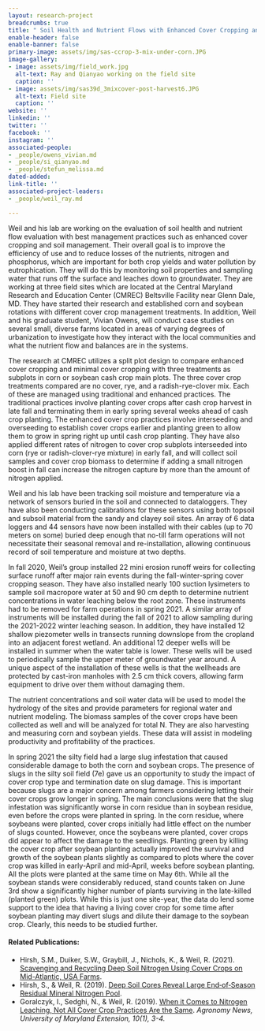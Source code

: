 ```yaml
---
layout: research-project
breadcrumbs: true
title: " Soil Health and Nutrient Flows with Enhanced Cover Cropping and Soil Management"
enable-header: false
enable-banner: false
primary-image: assets/img/sas-ccrop-3-mix-under-corn.JPG
image-gallery:
- image: assets/img/field_work.jpg
  alt-text: Ray and Qianyao working on the field site
  caption: ''
- image: assets/img/sas39d_3mixcover-post-harvest6.JPG
  alt-text: Field site
  caption: ''
website: ''
linkedin: ''
twitter: ''
facebook: ''
instagram: ''
associated-people:
- _people/owens_vivian.md
- _people/si_qianyao.md
- _people/stefun_melissa.md
dated-added: 
link-title: ''
associated-project-leaders:
- _people/weil_ray.md

---
```

Weil and his lab are working on the evaluation of soil health and nutrient flow evaluation with best management practices such as enhanced cover cropping and soil management. Their overall goal is to improve the efficiency of use and to reduce losses of the nutrients, nitrogen and phosphorus, which are important for both crop yields and water pollution by eutrophication. They will do this by monitoring soil properties and sampling water that runs off the surface and leaches down to groundwater. They are working at three field sites which are located at the Central Maryland Research and Education Center (CMREC) Beltsville Facility near Glenn Dale, MD. They have started their research and established corn and soybean rotations with different cover crop management treatments. In addition, Weil and his graduate student, Vivian Owens, will conduct case studies on several small, diverse farms located in areas of varying degrees of urbanization to investigate how they interact with the local communities and what the nutrient flow and balances are in the systems.

The research at CMREC utilizes a split plot design to compare enhanced cover cropping and minimal cover cropping with three treatments as subplots in corn or soybean cash crop main plots. The three cover crop treatments compared are no cover, rye, and a radish-rye-clover mix. Each of these are managed using traditional and enhanced practices. The traditional practices involve planting cover crops after cash crop harvest in late fall and terminating them in early spring several weeks ahead of cash crop planting. The enhanced cover crop practices involve interseeding and overseeding to establish cover crops earlier and planting green to allow them to grow in spring right up until cash crop planting. They have also applied different rates of nitrogen to cover crop subplots interseeded into corn (rye or radish-clover-rye mixture) in early fall, and will collect soil samples and cover crop biomass to determine if adding a small nitrogen boost in fall can increase the nitrogen capture by more than the amount of nitrogen applied.

Weil and his lab have been tracking soil moisture and temperature via a network of sensors buried in the soil and connected to dataloggers. They have also been conducting calibrations for these sensors using both topsoil and subsoil material from the sandy and clayey soil sites. An array of 6 data loggers and 44 sensors have now been installed with their cables (up to 70 meters on some) buried deep enough that no-till farm operations will not necessitate their seasonal removal and re-installation, allowing continuous record of soil temperature and moisture at two depths.

In fall 2020, Weil’s group installed 22 mini erosion runoff weirs for collecting surface runoff after major rain events during the fall-winter-spring cover cropping season. They have also installed nearly 100 suction lysimeters to sample soil macropore water at 50 and 90 cm depth to determine nutrient concentrations in water leaching below the root zone. These instruments had to be removed for farm operations in spring 2021. A similar array of instruments will be installed during the fall of 2021 to allow sampling during the 2021-2022 winter leaching season. In addition, they have installed 12 shallow piezometer wells in transects running downslope from the cropland into an adjacent forest wetland. An additional 12 deeper wells will be installed in summer when the water table is lower. These wells will be used to periodically sample the upper meter of groundwater year around. A unique aspect of the installation of these wells is that the wellheads are protected by cast-iron manholes with 2.5 cm thick covers, allowing farm equipment to drive over them without damaging them.

The nutrient concentrations and soil water data will be used to model the hydrology of the sites and provide parameters for regional water and nutrient modeling. The biomass samples of the cover crops have been collected as well and will be analyzed for total N. They are also harvesting and measuring corn and soybean yields. These data will assist in modeling productivity and profitability of the practices.

In spring 2021 the silty field had a large slug infestation that caused considerable damage to both the corn and soybean crops. The presence of slugs in the silty soil field (7e) gave us an opportunity to study the impact of cover crop type and termination date on slug damage. This is important because slugs are a major concern among farmers considering letting their cover crops grow longer in spring. The main conclusions were that the slug infestation was significantly worse in corn residue than in soybean residue, even before the crops were planted in spring. In the corn residue, where soybeans were planted, cover crops initially had little effect on the number of slugs counted. However, once the soybeans were planted, cover crops did appear to affect the damage to the seedlings. Planting green by killing the cover crop after soybean planting actually improved the survival and growth of the soybean plants slightly as compared to plots where the cover crop was killed in early-April and mid-April, weeks before soybean planting. All the plots were planted at the same time on May 6th. While all the soybean stands were considerably reduced, stand counts taken on June 3rd show a significantly higher number of plants surviving in the late-killed (planted green) plots. While this is just one site-year, the data do lend some support to the idea that having a living cover crop for some time after soybean planting may divert slugs and dilute their damage to the soybean crop. Clearly, this needs to be studied further.

#### Related Publications:

* Hirsh, S.M., Duiker, S.W., Graybill, J., Nichols, K., & Weil, R. (2021). [Scavenging and Recycling Deep Soil Nitrogen Using Cover Crops on Mid-Atlantic, USA Farms](https://doi.org/10.1016/j.agee.2020.107274).
* Hirsh, S., & Weil, R. (2019). [Deep Soil Cores Reveal Large End‐of‐Season Residual Mineral Nitrogen Pool]( "https://acsess.onlinelibrary.wiley.com/doi/10.2134/ael2018.10.0055").
* Goralczyk, I., Sedghi, N., & Weil, R. (2019). [When it Comes to Nitrogen Leaching, Not All Cover Crop Practices Are the Same](https://extension.umd.edu/sites/extension.umd.edu/files/_docs/newsletters/agronomy-news/1%202019%20April_1.pdf). _Agronomy News, University of Maryland Extension, 10(1), 3-4._